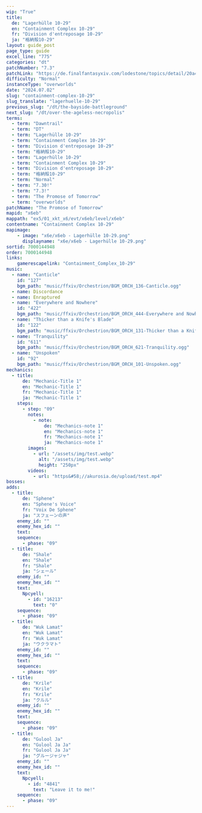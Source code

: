 ```yaml
---
wip: "True"
title:
  de: "Lagerhülle 10-29"
  en: "Containment Complex 10-29"
  fr: "Division d'entreposage 10-29"
  ja: "格納殻10-29"
layout: guide_post
page_type: guide
excel_line: "775"
categories: "dt"
patchNumber: "7.3"
patchLink: "https://de.finalfantasyxiv.com/lodestone/topics/detail/20a4ee7db3718a9ad232eb88b46812d27d717996"
difficulty: "Normal"
instanceType: "overworlds"
date: "2024.07.02"
slug: "containment-complex-10-29"
slug_translate: "lagerhuelle-10-29"
previous_slug: "/dt/the-bayside-battleground"
next_slug: "/dt/over-the-ageless-necropolis"
terms:
  - term: "Dawntrail"
  - term: "DT"
  - term: "Lagerhülle 10-29"
  - term: "Containment Complex 10-29"
  - term: "Division d'entreposage 10-29"
  - term: "格納殻10-29"
  - term: "Lagerhülle 10-29"
  - term: "Containment Complex 10-29"
  - term: "Division d'entreposage 10-29"
  - term: "格納殻10-29"
  - term: "Normal"
  - term: "7.30!"
  - term: "7.3!"
  - term: "The Promose of Tomorrow"
  - term: "overworlds"
patchName: "The Promose of Tomorrow"
mapid: "x6eb"
mappath: "ex5/01_xkt_x6/evt/x6eb/level/x6eb"
contentname: "Containment Complex 10-29"
mapimage:
    - image: "x6e/x6eb - Lagerhülle 10-29.png"
      displayname: "x6e/x6eb - Lagerhülle 10-29.png"
sortid: 7000144948
order: 7000144948
links:
    gamerescapelink: "Containment_Complex_10-29"
music:
  - name: "Canticle"
    id: "127"
    bgm_path: "music/ffxiv/Orchestrion/BGM_ORCH_136-Canticle.ogg"
  - name: Discordance
  - name: Enraptured
  - name: "Everywhere and Nowhere"
    id: "422"
    bgm_path: "music/ffxiv/Orchestrion/BGM_ORCH_444-Everywhere and Nowhere.ogg"
  - name: "Thicker than a Knife's Blade"
    id: "122"
    bgm_path: "music/ffxiv/Orchestrion/BGM_ORCH_131-Thicker than a Knife's Blade.ogg"
  - name: "Tranquility"
    id: "611"
    bgm_path: "music/ffxiv/Orchestrion/BGM_ORCH_621-Tranquility.ogg"
  - name: "Unspoken"
    id: "92"
    bgm_path: "music/ffxiv/Orchestrion/BGM_ORCH_101-Unspoken.ogg"
mechanics:
  - title:
      de: "Mechanic-Title 1"
      en: "Mechanic-Title 1"
      fr: "Mechanic-Title 1"
      ja: "Mechanic-Title 1"
    steps:
      - step: "09"
        notes:
          - note:
              de: "Mechanics-note 1"
              en: "Mechanics-note 1"
              fr: "Mechanics-note 1"
              ja: "Mechanics-note 1"
        images:
          - url: "/assets/img/test.webp"
            alt: "/assets/img/test.webp"
            height: "250px"
        videos:
          - url: "https&#58;//akurosia.de/upload/test.mp4"
bosses:
adds:
  - title:
      de: "Sphene"
      en: "Sphene's Voice"
      fr: "Voix De Sphene"
      ja: "スフェーンの声"
    enemy_id: ""
    enemy_hex_id: ""
    text:
    sequence:
      - phase: "09"
  - title:
      de: "Shale"
      en: "Shale"
      fr: "Shale"
      ja: "シェール"
    enemy_id: ""
    enemy_hex_id: ""
    text:
      Npcyell:
        - id: "16213"
          text: "0"
    sequence:
      - phase: "09"
  - title:
      de: "Wuk Lamat"
      en: "Wuk Lamat"
      fr: "Wuk Lamat"
      ja: "ウクラマト"
    enemy_id: ""
    enemy_hex_id: ""
    text:
    sequence:
      - phase: "09"
  - title:
      de: "Krile"
      en: "Krile"
      fr: "Krile"
      ja: "クルル"
    enemy_id: ""
    enemy_hex_id: ""
    text:
    sequence:
      - phase: "09"
  - title:
      de: "Gulool Ja"
      en: "Gulool Ja Ja"
      fr: "Gulool Ja Ja"
      ja: "グルージャジャ"
    enemy_id: ""
    enemy_hex_id: ""
    text:
      Npcyell:
        - id: "4841"
          text: "Leave it to me!"
    sequence:
      - phase: "09"
---
```

